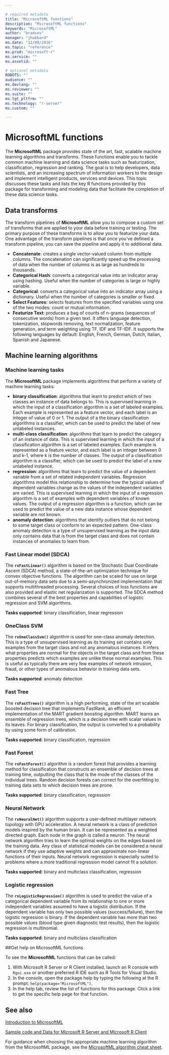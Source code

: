```yaml
---

# required metadata
title: "MicrosoftML functions"
description: "MicrosoftML functions"
keywords: "MicrosoftML"
author: "bradsev"
manager: "jhubbard"
ms.date: "12/09/2016"
ms.topic: "reference"
ms.prod: "microsoft-r"
ms.service: ""
ms.assetid: ""

# optional metadata
ROBOTS: ""
audience: ""
ms.devlang: ""
ms.reviewer: ""
ms.suite: ""
ms.tgt_pltfrm: ""
ms.technology: "r-server"
ms.custom: ""

---
```


# MicrosoftML functions

The **MicrosoftML** package provides state of the art, fast, scalable machine learning algorithms and transforms. These functions enable you to tackle common machine learning and data science tasks such as featurization, classification, regression and ranking. The goal is to help developers, data scientists, and an increasing spectrum of information workers to the design and implement intelligent products, services and devices. This topic discusses these tasks and lists the key R functions provided by this package for transforming and modeling data that facilitate the completion of these data science tasks.

## Data transforms

The transform pipelines of **MicrosoftML** allow you to compose a custom set of transforms that are applied to your data before training or testing. The primary purpose of these transforms is to allow you to featurize your data. One advantage of the transform pipelines is that once you've defined a transform pipeline, you can save the pipeline and apply it to additional data.

- **Concatenate**: creates a single vector-valued column from multiple  columns. The concatenation  can significantly speed up the processing of data when the number of columns is as large as hundreds to thousands.
- **Categorical Hash**: converts a categorical value into an indicator array using hashing. Useful when the number of categories is large or highly variable.
- **Categorical**: converts a categorical value into an indicator array using a dictionary. Useful when the number of categories is smaller or fixed.
- **Select Features**: selects features from the specified variables using one of the two modes: count or mutual information.
- **Featurize Text**: produces a bag of counts of n-grams (sequences of consecutive words) from a given text. It offers language detection, tokenization, stopwords removing, text normalization, feature generation, and term weighting using TF, IDF and TF-IDF. It supports the following languages by default: English, French, German, Dutch, Italian, Spanish and Japanese.

## Machine learning algorithms

### Machine learning tasks

The **MicrosoftML** package implements algorithms that perform a variety of machine learning tasks:

- **binary classification**: algorithms that learn to predict which of two classes an instance of data belongs to. This is supervised learning in which the input of a classification algorithm is a set of labeled examples. Each example is represented as a feature vector, and each label is an integer of value of 0 or 1. The output of a the binary classification algorithms is a classifier, which can be used to predict the label of new unlabeled instances.
- **multi-class classification**: algorithms that learn to predict the category of an instance of data. This is supervised learning in which the input of a classification algorithm is a set of labeled examples. Each example is represented as a feature vector, and each label is an integer between 0 and k-1, where k is the number of classes. The output of a classification algorithm is a classifier, which can be used to predict the label of a new unlabeled instance.
- **regression**: algorithms that learn to predict the value of a dependent variable from a set of related independent variables. Regression algorithms model this relationship to determine how the typical values of dependent variables change as the values of the independent variables are varied. This is supervised learning in which the input of a regression algorithm is a set of examples with dependent variables of known values. The output of a regression algorithm is a function, which can be used to predict the value of a new data instance whose dependent variable are not known.
- **anomaly detection**: algorithms that identify outliers that do not belong to some target class or conform to an expected pattern. One-class anomaly detection is a type of unsupervised learning as the input data only contains data that is from the target class and does not contain instances of anomalies to learn from.


### Fast Linear model (SDCA)
The **`rxFastLinear()`** algorithm is based on the Stochastic Dual Coordinate Ascent (SDCA) method, a state-of-the-art optimization technique for convex objective functions. The algorithm can be scaled for use on large out-of-memory data sets due to a semi-asynchronized implementation that supports multithreaded processing. Several choices of loss functions are also provided and elastic net regularization is supported. The SDCA method combines several of the best properties and capabilities of logistic regression and SVM algorithms.

**Tasks supported**: binary classification, linear regression


### OneClass SVM
The **`rxOneClassSvm()`** algorithm is used for one-class anomaly detection. This is a type of unsupervised learning as its training set contains only examples from the target class and not any anomalous instances. It infers what properties are normal for the objects in the target class and from these properties predicts which examples are unlike these normal examples. This is useful as typically there are very few examples of network intrusion, fraud, or other types of anomalous behavior in training data sets.

**Tasks supported**: anomaly detection

### Fast Tree
The **`rxFastTrees()`** algorithm is a high performing, state of the art scalable boosted decision tree that implements FastRank, an efficient implementation of the MART gradient boosting algorithm. MART learns an ensemble of regression trees, which is a decision tree with scalar values in its leaves. For binary classification, the output is converted to a probability by using some form of calibration.

**Tasks supported**: binary classification, regression


### Fast Forest
The **`rxFastForest()`** algorithm is a random forest that provides a learning method for classification that constructs an ensemble of decision trees at training time, outputting the class that is the mode of the classes of the individual trees. Random decision forests can correct for the overfitting to training data sets to which decision trees are prone.

**Tasks supported**: binary classification, regression


### Neural Network
The **`rxNeuralNet()`** algorithm supports a user-defined multilayer network topology with GPU acceleration. A neural network is a class of prediction models inspired by the human brain. It can be represented as a weighted directed graph. Each node in the graph is called a neuron. The neural network algorithm tries to learn the optimal weights on the edges based on the training data. Any class of statistical models can be considered a neural network if they use adaptive weights and can approximate non-linear functions of their inputs. Neural network regression is especially suited to problems where a more traditional regression model cannot fit a solution.

**Tasks supported**: binary and multiclass classification, regression

### Logistic regression
The **`rxLogisticRegression()`** algorithm is used to predict the value of a categorical dependent variable from its relationship to one or more independent variables assumed to have a logistic distribution. If the dependent variable has only two possible values (success/failure), then the logistic regression is binary. If the dependent variable has more than two possible values (blood type given diagnostic test results), then the logistic regression is multinomial.

**Tasks supported**: binary and multiclass classification

##Get help on MicrosoftML functions

To see the **MicrosoftML** functions that can be called:

1. With Microsoft R Server or R Client installed, launch an R console with `Rgui.exe` or another preferred R IDE such as R Tools for Visual Studio.
1. In the console, open the package help by typing the following at the R prompt: `help(package="MicrosoftML")`.
1. In the help tab, review the list of functions for this package. Click a link to get the specific help page for that function.

## See also

[Introduction to MicrosoftML](../microsoftml-introduction.md)

[Sample code and Data for Microsoft R Server and Microsoft R Client](https://github.com/Microsoft/microsoft-r)

For guidance when choosing the appropriate machine learning algorithm from the MicrosoftML package, see the [MicrosoftML algorithm cheat sheet](../microsoftml-algorithm-cheat-sheet.md).
